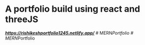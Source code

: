# A portfolio build using react and threeJS

***https://rishikeshportfolio1245.netlify.app/***
#   M E R N _ P o r t f o l i o  
 #   M E R N _ P o r t f o l i o  
 